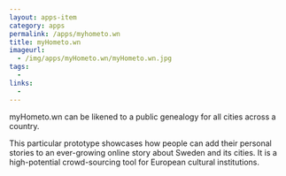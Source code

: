 ```yaml
---
layout: apps-item
category: apps
permalink: /apps/myhometo.wn
title: myHometo.wn
imageurl:
  - /img/apps/myHometo.wn/myHometo.wn.jpg
tags:
  - 
links:
  - 
---
```


myHometo.wn can be likened to a public genealogy for all cities across a country.

This particular prototype showcases how people can add their personal stories to an ever-growing online story about Sweden and its cities. It is a high-potential crowd-sourcing tool for European cultural institutions.
